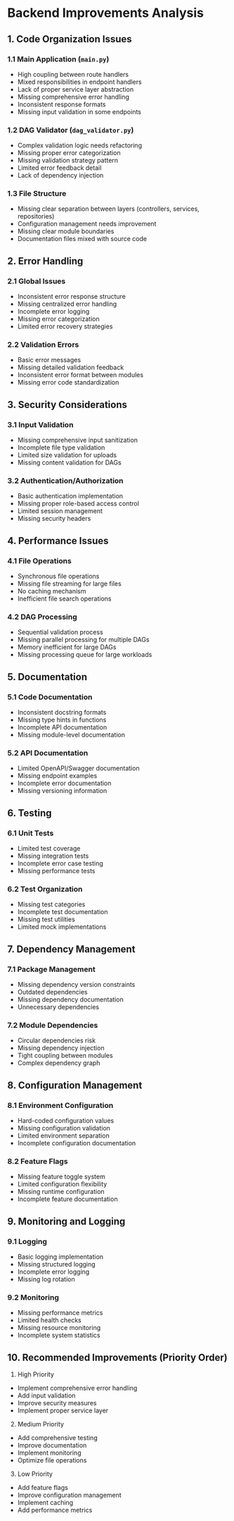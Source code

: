 
# Backend Improvements Analysis

## 1. Code Organization Issues

### 1.1 Main Application (`main.py`)
- High coupling between route handlers
- Mixed responsibilities in endpoint handlers
- Lack of proper service layer abstraction
- Missing comprehensive error handling
- Inconsistent response formats
- Missing input validation in some endpoints

### 1.2 DAG Validator (`dag_validator.py`)
- Complex validation logic needs refactoring
- Missing proper error categorization
- Missing validation strategy pattern
- Limited error feedback detail
- Lack of dependency injection

### 1.3 File Structure
- Missing clear separation between layers (controllers, services, repositories)
- Configuration management needs improvement
- Missing clear module boundaries
- Documentation files mixed with source code

## 2. Error Handling

### 2.1 Global Issues
- Inconsistent error response structure
- Missing centralized error handling
- Incomplete error logging
- Missing error categorization
- Limited error recovery strategies

### 2.2 Validation Errors
- Basic error messages
- Missing detailed validation feedback
- Inconsistent error format between modules
- Missing error code standardization

## 3. Security Considerations

### 3.1 Input Validation
- Missing comprehensive input sanitization
- Incomplete file type validation
- Limited size validation for uploads
- Missing content validation for DAGs

### 3.2 Authentication/Authorization
- Basic authentication implementation
- Missing proper role-based access control
- Limited session management
- Missing security headers

## 4. Performance Issues

### 4.1 File Operations
- Synchronous file operations
- Missing file streaming for large files
- No caching mechanism
- Inefficient file search operations

### 4.2 DAG Processing
- Sequential validation process
- Missing parallel processing for multiple DAGs
- Memory inefficient for large DAGs
- Missing processing queue for large workloads

## 5. Documentation

### 5.1 Code Documentation
- Inconsistent docstring formats
- Missing type hints in functions
- Incomplete API documentation
- Missing module-level documentation

### 5.2 API Documentation
- Limited OpenAPI/Swagger documentation
- Missing endpoint examples
- Incomplete error documentation
- Missing versioning information

## 6. Testing

### 6.1 Unit Tests
- Limited test coverage
- Missing integration tests
- Incomplete error case testing
- Missing performance tests

### 6.2 Test Organization
- Missing test categories
- Incomplete test documentation
- Missing test utilities
- Limited mock implementations

## 7. Dependency Management

### 7.1 Package Management
- Missing dependency version constraints
- Outdated dependencies
- Missing dependency documentation
- Unnecessary dependencies

### 7.2 Module Dependencies
- Circular dependencies risk
- Missing dependency injection
- Tight coupling between modules
- Complex dependency graph

## 8. Configuration Management

### 8.1 Environment Configuration
- Hard-coded configuration values
- Missing configuration validation
- Limited environment separation
- Incomplete configuration documentation

### 8.2 Feature Flags
- Missing feature toggle system
- Limited configuration flexibility
- Missing runtime configuration
- Incomplete feature documentation

## 9. Monitoring and Logging

### 9.1 Logging
- Basic logging implementation
- Missing structured logging
- Incomplete error logging
- Missing log rotation

### 9.2 Monitoring
- Missing performance metrics
- Limited health checks
- Missing resource monitoring
- Incomplete system statistics

## 10. Recommended Improvements (Priority Order)

1. High Priority
- Implement comprehensive error handling
- Add input validation
- Improve security measures
- Implement proper service layer

2. Medium Priority
- Add comprehensive testing
- Improve documentation
- Implement monitoring
- Optimize file operations

3. Low Priority
- Add feature flags
- Improve configuration management
- Implement caching
- Add performance metrics

